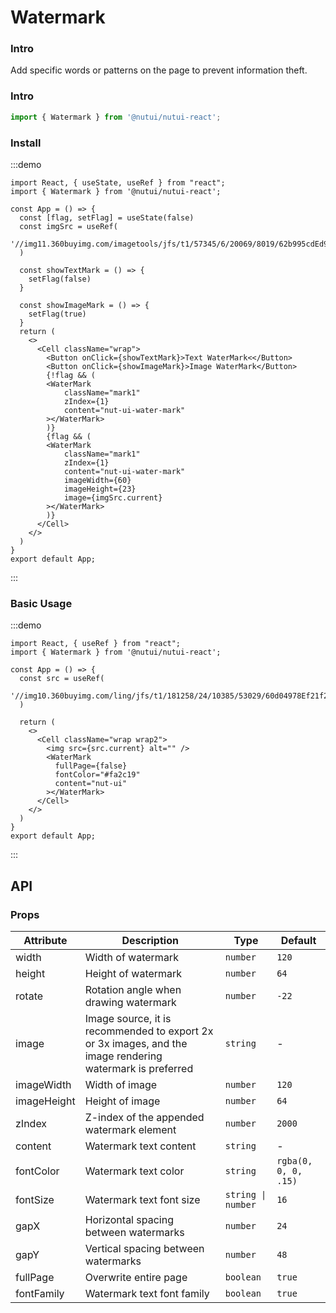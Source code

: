 # Watermark

### Intro

Add specific words or patterns on the page to prevent information theft.

### Intro

```ts
import { Watermark } from '@nutui/nutui-react';
```

### Install

:::demo

```tsx
import React, { useState, useRef } from "react";
import { Watermark } from '@nutui/nutui-react';

const App = () => {
  const [flag, setFlag] = useState(false)
  const imgSrc = useRef(
    '//img11.360buyimg.com/imagetools/jfs/t1/57345/6/20069/8019/62b995cdEd96fef03/51d3302dfeccd1d2.png'
  )

  const showTextMark = () => {
    setFlag(false)
  }

  const showImageMark = () => {
    setFlag(true)
  }
  return (
    <>
      <Cell className="wrap">
        <Button onClick={showTextMark}>Text WaterMark<</Button>
        <Button onClick={showImageMark}>Image WaterMark</Button>
        {!flag && (
        <WaterMark
            className="mark1"
            zIndex={1}
            content="nut-ui-water-mark"
        ></WaterMark>
        )}
        {flag && (
        <WaterMark
            className="mark1"
            zIndex={1}
            content="nut-ui-water-mark"
            imageWidth={60}
            imageHeight={23}
            image={imgSrc.current}
        ></WaterMark>
        )}
      </Cell>
    </>
  )
}
export default App;
```
:::

### Basic Usage

:::demo

```tsx
import React, { useRef } from "react";
import { Watermark } from '@nutui/nutui-react';

const App = () => {
  const src = useRef(
    '//img10.360buyimg.com/ling/jfs/t1/181258/24/10385/53029/60d04978Ef21f2d42/92baeb21f907cd24.jpg'
  )

  return (
    <>
      <Cell className="wrap wrap2">
        <img src={src.current} alt="" />
        <WaterMark
          fullPage={false}
          fontColor="#fa2c19"
          content="nut-ui"
        ></WaterMark>
      </Cell>
    </>
  )
}
export default App;
```
:::

## API

### Props
| Attribute         | Description                             | Type   | Default           |
|--------------|----------------------------------|--------|------------------|
| width       | Width of watermark     | `number`           | `120`                |
| height      | Height of watermark               | `number`           | `64`                 |
| rotate      | Rotation angle when drawing watermark   | `number`           | `-22`                |
| image       | Image source, it is recommended to export 2x or 3x images, and the image rendering watermark is preferred | `string`           | -                    |
| imageWidth  | Width of image                                             | `number`           | `120`                |
| imageHeight | Height of image                                             | `number`           | `64`                 |
| zIndex      | Z-index of the appended watermark element                             | `number`           | `2000`               |
| content     | Watermark text content                                         | `string`           | -                    |
| fontColor   | Watermark text color                                         | `string`           | `rgba(0, 0, 0, .15)` |
| fontSize    | Watermark text font size                                             | `string \| number` | `16`                 |
| gapX        | Horizontal spacing between watermarks                                   | `number`           | `24`                 |
| gapY        | Vertical spacing between watermarks                                   | `number`           | `48`                 |
| fullPage    | Overwrite entire page                                     | `boolean`          | `true`               |
| fontFamily  | Watermark text font family                  | `boolean`          | `true`               |
